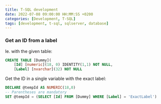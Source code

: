 ```yaml
---
title: T-SQL development
date: 2022-07-08 09:00:00 HH:MM:SS +0200
categories: [Development, T-SQL]
tags: [development, t-sql, sqlserver, database]
---
```


### Get an ID from a label

Ie. with the given table:

```sql
CREATE TABLE [Dummy](
    [Id] [numeric](18, 0) IDENTITY(1,1) NOT NULL,
    [Label] [nvarchar](32) NOT NULL
```

Get the ID in a single variable with the exact label:

```sql
DECLARE @tempId AS NUMERIC(18,0)
-- Parentheses are mandatory
SET @tempId = (SELECT [Id] FROM [Dummy] WHERE [Label] = 'ExactLabel')
```
